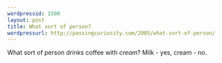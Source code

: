 ```yaml
--- 
wordpressid: 1500
layout: post
title: What sort of person?
wordpressurl: http://passingcuriosity.com/2005/what-sort-of-person/
---
```

What sort of person drinks coffee with <span style="font-style: italic;">cream</span>? Milk - yes, cream - no.
